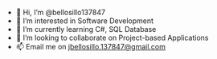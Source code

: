 - 👋 Hi, I’m @bellosillo137847
- 👀 I’m interested in Software Development
- 🌱 I’m currently learning C#, SQL Database
- 💞️ I’m looking to collaborate on Project-based Applications
- 📫 Email me on jbellosillo.137847@gmail.com

<!---
bellosillo137847/bellosillo137847 is a ✨ special ✨ repository because its `README.md` (this file) appears on your GitHub profile.
You can click the Preview link to take a look at your changes.
--->
